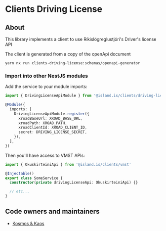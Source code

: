 # Clients Driving License

## About

This library implements a client to use Ríkislögreglustjóri's Driver's license API

The client is generated from a copy of the openApi document

```sh
yarn nx run clients-driving-license:schemas/openapi-generator
```

### Import into other NestJS modules

Add the service to your module imports:

```typescript
import { DrivingLicenseApiModule } from '@island.is/clients/driving-license'

@Module({
  imports: [
    DrivingLicenseApiModule.register({
      xroadBaseUrl: XROAD_BASE_URL,
      xroadPath: XROAD_PATH,
      xroadClientId: XROAD_CLIENT_ID,
      secret: DRIVING_LICENSE_SECRET,
    }),
  ],
})
```

Then you'll have access to VMST APIs:

```typescript
import { OkuskirteiniApi } from '@island.is/clients/vmst'

@Injectable()
export class SomeService {
  constructor(private drivingLicenseApi: OkuskirteiniApi) {}

  // etc...
}
```

## Code owners and maintainers

- [Kosmos & Kaos](https://github.com/orgs/island-is/teams/kosmos-og-kaos/members)
